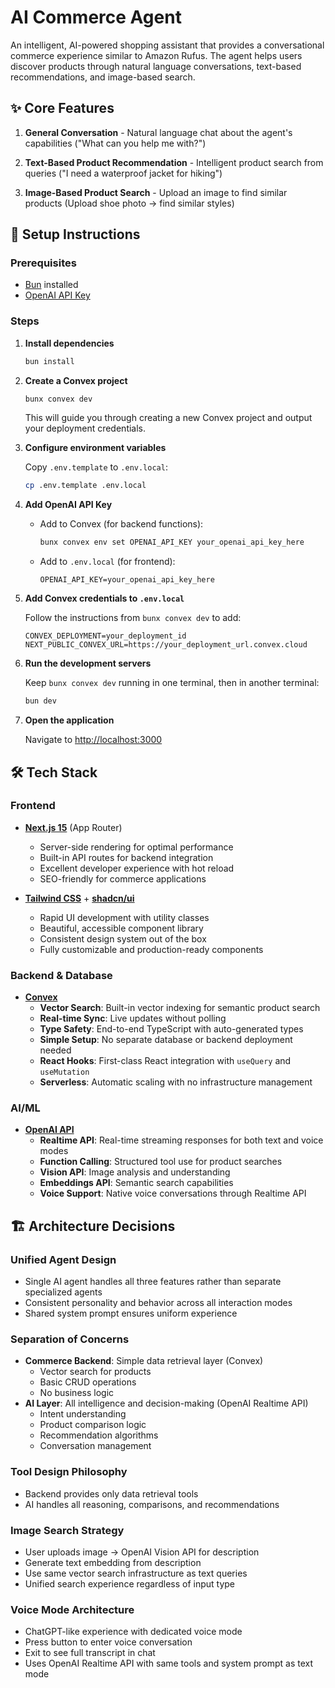 # AI Commerce Agent

An intelligent, AI-powered shopping assistant that provides a conversational commerce experience similar to Amazon Rufus. The agent helps users discover products through natural language conversations, text-based recommendations, and image-based search.

## ✨ Core Features

1. **General Conversation** - Natural language chat about the agent's capabilities ("What can you help me with?")

2. **Text-Based Product Recommendation** - Intelligent product search from queries ("I need a waterproof jacket for hiking")

3. **Image-Based Product Search** - Upload an image to find similar products (Upload shoe photo → find similar styles)

## 🚀 Setup Instructions

### Prerequisites
- [Bun](https://bun.sh/) installed
- [OpenAI API Key](https://platform.openai.com/api-keys)

### Steps

1. **Install dependencies**
   ```bash
   bun install
   ```

2. **Create a Convex project**
   ```bash
   bunx convex dev
   ```
   This will guide you through creating a new Convex project and output your deployment credentials.

3. **Configure environment variables**

   Copy `.env.template` to `.env.local`:
   ```bash
   cp .env.template .env.local
   ```

4. **Add OpenAI API Key**

   - Add to Convex (for backend functions):
     ```bash
     bunx convex env set OPENAI_API_KEY your_openai_api_key_here
     ```

   - Add to `.env.local` (for frontend):
     ```
     OPENAI_API_KEY=your_openai_api_key_here
     ```

5. **Add Convex credentials to `.env.local`**

   Follow the instructions from `bunx convex dev` to add:
   ```
   CONVEX_DEPLOYMENT=your_deployment_id
   NEXT_PUBLIC_CONVEX_URL=https://your_deployment_url.convex.cloud
   ```

6. **Run the development servers**

   Keep `bunx convex dev` running in one terminal, then in another terminal:
   ```bash
   bun dev
   ```

7. **Open the application**

   Navigate to [http://localhost:3000](http://localhost:3000)

## 🛠 Tech Stack

### **Frontend**
- **[Next.js 15](https://nextjs.org/)** (App Router)
  - Server-side rendering for optimal performance
  - Built-in API routes for backend integration
  - Excellent developer experience with hot reload
  - SEO-friendly for commerce applications

- **[Tailwind CSS](https://tailwindcss.com/)** + **[shadcn/ui](https://ui.shadcn.com/)**
  - Rapid UI development with utility classes
  - Beautiful, accessible component library
  - Consistent design system out of the box
  - Fully customizable and production-ready components

### **Backend & Database**
- **[Convex](https://convex.dev/)**
  - **Vector Search**: Built-in vector indexing for semantic product search
  - **Real-time Sync**: Live updates without polling
  - **Type Safety**: End-to-end TypeScript with auto-generated types
  - **Simple Setup**: No separate database or backend deployment needed
  - **React Hooks**: First-class React integration with `useQuery` and `useMutation`
  - **Serverless**: Automatic scaling with no infrastructure management

### **AI/ML**
- **[OpenAI API](https://openai.com/api/)**
  - **Realtime API**: Real-time streaming responses for both text and voice modes
  - **Function Calling**: Structured tool use for product searches
  - **Vision API**: Image analysis and understanding
  - **Embeddings API**: Semantic search capabilities
  - **Voice Support**: Native voice conversations through Realtime API

## 🏗 Architecture Decisions

### **Unified Agent Design**
- Single AI agent handles all three features rather than separate specialized agents
- Consistent personality and behavior across all interaction modes
- Shared system prompt ensures uniform experience

### **Separation of Concerns**
- **Commerce Backend**: Simple data retrieval layer (Convex)
  - Vector search for products
  - Basic CRUD operations
  - No business logic
- **AI Layer**: All intelligence and decision-making (OpenAI Realtime API)
  - Intent understanding
  - Product comparison logic
  - Recommendation algorithms
  - Conversation management

### **Tool Design Philosophy**
- Backend provides only data retrieval tools
- AI handles all reasoning, comparisons, and recommendations

### **Image Search Strategy**
- User uploads image → OpenAI Vision API for description
- Generate text embedding from description
- Use same vector search infrastructure as text queries
- Unified search experience regardless of input type

### **Voice Mode Architecture**
- ChatGPT-like experience with dedicated voice mode
- Press button to enter voice conversation
- Exit to see full transcript in chat
- Uses OpenAI Realtime API with same tools and system prompt as text mode
